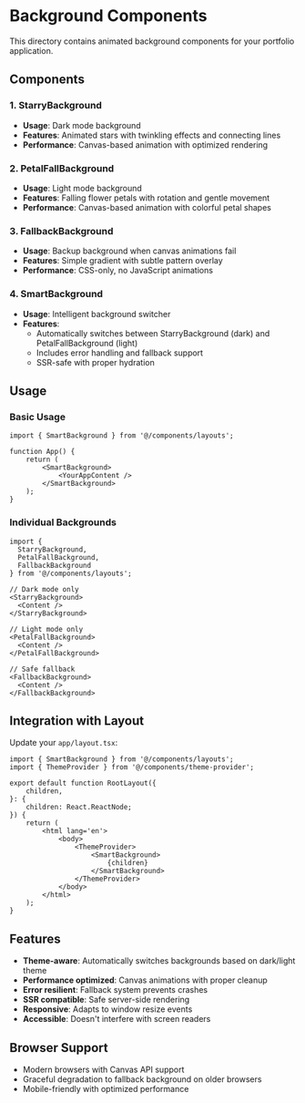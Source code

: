 # Background Components

This directory contains animated background components for your portfolio application.

## Components

### 1. StarryBackground

- **Usage**: Dark mode background
- **Features**: Animated stars with twinkling effects and connecting lines
- **Performance**: Canvas-based animation with optimized rendering

### 2. PetalFallBackground

- **Usage**: Light mode background
- **Features**: Falling flower petals with rotation and gentle movement
- **Performance**: Canvas-based animation with colorful petal shapes

### 3. FallbackBackground

- **Usage**: Backup background when canvas animations fail
- **Features**: Simple gradient with subtle pattern overlay
- **Performance**: CSS-only, no JavaScript animations

### 4. SmartBackground

- **Usage**: Intelligent background switcher
- **Features**:
     - Automatically switches between StarryBackground (dark) and PetalFallBackground (light)
     - Includes error handling and fallback support
     - SSR-safe with proper hydration

## Usage

### Basic Usage

```tsx
import { SmartBackground } from '@/components/layouts';

function App() {
	return (
		<SmartBackground>
			<YourAppContent />
		</SmartBackground>
	);
}
```

### Individual Backgrounds

```tsx
import {
  StarryBackground,
  PetalFallBackground,
  FallbackBackground
} from '@/components/layouts';

// Dark mode only
<StarryBackground>
  <Content />
</StarryBackground>

// Light mode only
<PetalFallBackground>
  <Content />
</PetalFallBackground>

// Safe fallback
<FallbackBackground>
  <Content />
</FallbackBackground>
```

## Integration with Layout

Update your `app/layout.tsx`:

```tsx
import { SmartBackground } from '@/components/layouts';
import { ThemeProvider } from '@/components/theme-provider';

export default function RootLayout({
	children,
}: {
	children: React.ReactNode;
}) {
	return (
		<html lang='en'>
			<body>
				<ThemeProvider>
					<SmartBackground>
						{children}
					</SmartBackground>
				</ThemeProvider>
			</body>
		</html>
	);
}
```

## Features

- **Theme-aware**: Automatically switches backgrounds based on dark/light theme
- **Performance optimized**: Canvas animations with proper cleanup
- **Error resilient**: Fallback system prevents crashes
- **SSR compatible**: Safe server-side rendering
- **Responsive**: Adapts to window resize events
- **Accessible**: Doesn't interfere with screen readers

## Browser Support

- Modern browsers with Canvas API support
- Graceful degradation to fallback background on older browsers
- Mobile-friendly with optimized performance
